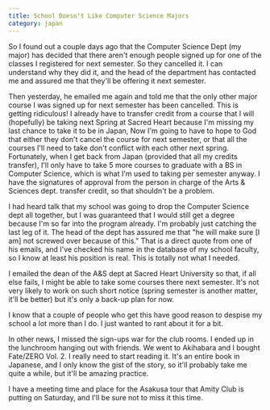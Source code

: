 ```yaml
---
title: School Doesn't Like Computer Science Majors
category: japan
---
```

So I found out a couple days ago that the Computer Science Dept (my major) has decided that there aren't enough people signed up for one of the classes I registered for next semester. So they cancelled it. I can understand why they did it, and the head of the department has contacted me and assured me that they'll be offering it next semester.

Then yesterday, he emailed me again and told me that the only other major course I was signed up for next semester has been cancelled. This is getting ridiculous! I already have to transfer credit from a course that I will (hopefully) be taking next Spring at Sacred Heart because I'm missing my last chance to take it to be in Japan, Now I'm going to have to hope to God that either they don't cancel the course for next semester, or that all the courses I'll need to take don't conflict with each other next spring. Fortunately, when I get back from Japan (provided that all my credits transfer), I'll only have to take 5 more courses to graduate with a BS in Computer Science, which is what I'm used to taking per semester anyway. I have the signatures of approval from the person in charge of the Arts & Sciences dept. transfer credit, so that shouldn't be a problem.

I had heard talk that my school was going to drop the Computer Science dept all together, but I was guaranteed that I would still get a degree because I'm so far into the program already. I'm probably just catching the last leg of it. The head of the dept has assured me that "he will make sure [I am] not screwed over because of this." That is a direct quote from one of his emails, and I've checked his name in the database of my school faculty, so I know at least his position is real. This is totally not what I needed.

I emailed the dean of the A&S dept at Sacred Heart University so that, if all else fails, I might be able to take some courses there next semester. It's not very likely to work on such short notice (spring semester is another matter, it'll be better) but it's only a back-up plan for now.

I know that a couple of people who get this have good reason to despise my school a lot more than I do. I just wanted to rant about it for a bit.

In other news, I missed the sign-ups war for the club rooms. I ended up in the lunchroom hanging out with friends. We went to Akihabara and I bought Fate/ZERO Vol. 2. I really need to start reading it. It's an entire book in Japanese, and I only know the gist of the story, so it'll probably take me quite a while, but it'll be amazing practice.

I have a meeting time and place for the Asakusa tour that Amity Club is putting on Saturday, and I'll be sure not to miss it this time.
